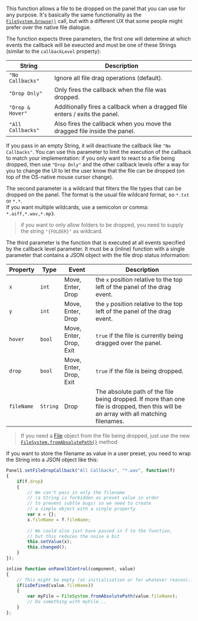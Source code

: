 This function allows a file to be dropped on the panel that you can use for any purpose. It's basically the same functionality as the [`FileSystem.browse()`](/scripting/scripting-api/filesystem#browse) call, but with a different UX that some people might prefer over the native file dialogue.

The function expects three parameters, the first one will determine at which events the callback will be exeucted and must be one of these Strings (similar to the `callbackLevel` property):

| String | Description |
| --- | -------- |
| `"No Callbacks"` | Ignore all file drag operations (default). |
| `"Drop Only"` | Only fires the callback when the file was dropped. |
| `"Drop & Hover"` | Additionally fires a callback when a dragged file enters / exits the panel. |
| `"All Callbacks"` | Also fires the callback when you move the dragged file inside the panel. |

If you pass in an empty String, it will deactivate the callback like `"No Callbacks"`. You can use this parameter to limit the execution of the callback to match your implementation: if you only want to react to a file being dropped, then use `"Drop Only"` and the other callback levels offer a way for you to change the UI to let the user know that the file can be dropped (on top of the OS-native mouse cursor change).

The second parameter is a wildcard that filters the file types that can be dropped on the panel. The format is the usual file wildcard format, so `*.txt` or `*.*`.  
If you want multiple wildcards, use a semicolon or comma: `*.aiff,*.wav,*.mp3`.

> if you want to only allow folders to be dropped, you need to supply the string `"{FOLDER}"` as wildcard.

The third parameter is the function that is executed at all events specified by the callback level parameter. It must be a (inline) function with a single parameter that
 contains a JSON object with the file drop status information:

| Property | Type | Event | Description |
| --- | -- | --- | -------- |
| `x` | `int` | Move, Enter, Drop | the `x` position relative to the top left of the panel of the drag event. |
| `y` | `int` | Move, Enter, Drop | the `y` position relative to the top left of the panel of the drag event. |
| `hover` | `bool` | Move, Enter, Drop, Exit | `true` if the file is currently being dragged over the panel. |
| `drop` | `bool` | Move, Enter, Drop, Exit | `true` if the file is being dropped. |
| `fileName` | `String` | Drop | The absolute path of the file being dropped. If more than one file is dropped, then this will be an array with all matching filenames. |

> If you need a [File](/scripting/scripting-api/file) object from the file being dropped, just use the new [`FileSystem.fromAbsolutePath()`](/scripting/scripting-api/filesystem#fromabsolutepath) method

If you want to store the filename as value in a user preset, you need to wrap the String into a JSON object like this:

```javascript
Panel1.setFileDropCallback("All Callbacks", "*.wav", function(f)
{
    if(f.drop)
    {
        // We can't pass in only the filename
        // (a String is forbidden as preset value in order
        // to prevent subtle bugs) so we need to create
        // a simple object with a single property
        var x = {};
        x.fileName = f.fileName;
        
        // We could also just have passed in f to the function,
        // but this reduces the noise a bit
        this.setValue(x);
        this.changed();
    }
});

inline function onPanel1Control(component, value)
{
    // This might be empty (at initialisation or for whatever reason)...
    if(isDefined(value.fileName))
    {
        var myFile = FileSystem.fromAbsolutePath(value.fileName);
        // Do something with myFile...
    }
};
```

